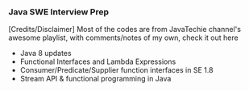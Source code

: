 ### Java SWE Interview Prep

[Credits/Disclaimer] Most of the codes are from JavaTechie channel's awesome playlist, with comments/notes of my own, check it out here
- Java 8 updates
- Functional Interfaces and Lambda Expressions
- Consumer/Predicate/Supplier function interfaces in SE 1.8
- Stream API & functional programming in Java
